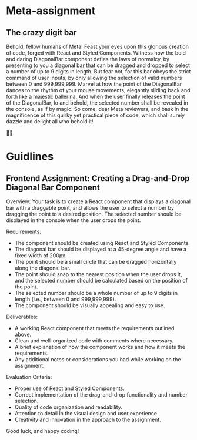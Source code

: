 # Meta-assignment

## The crazy digit bar

Behold, fellow humans of Meta! Feast your eyes upon this glorious creation of code, forged with React and Styled Components. Witness how the bold and daring DiagonalBar component defies the laws of normalcy, by presenting to you a diagonal bar that can be dragged and dropped to select a number of up to 9 digits in length. But fear not, for this bar obeys the strict command of user inputs, by only allowing the selection of valid numbers between 0 and 999,999,999. Marvel at how the point of the DiagonalBar dances to the rhythm of your mouse movements, elegantly sliding back and forth like a majestic ballerina. And when the user finally releases the point of the DiagonalBar, lo and behold, the selected number shall be revealed in the console, as if by magic. So come, dear Meta reviewers, and bask in the magnificence of this quirky yet practical piece of code, which shall surely dazzle and delight all who behold it!

🏄‍♂️

# Guidlines

## Frontend Assignment: Creating a Drag-and-Drop Diagonal Bar Component

Overview:
Your task is to create a React component that displays a diagonal bar with a draggable point, and allows the user to select a number by dragging the point to a desired position. The selected number should be displayed in the console when the user drops the point.

Requirements:

- The component should be created using React and Styled Components.
- The diagonal bar should be displayed at a 45-degree angle and have a fixed width of 200px.
- The point should be a small circle that can be dragged horizontally along the diagonal bar.
- The point should snap to the nearest position when the user drops it, and the selected number should be calculated based on the position of the point.
- The selected number should be a whole number of up to 9 digits in length (i.e., between 0 and 999,999,999).
- The component should be visually appealing and easy to use.


Deliverables:

- A working React component that meets the requirements outlined above.
- Clean and well-organized code with comments where necessary.
- A brief explanation of how the component works and how it meets the requirements.
- Any additional notes or considerations you had while working on the assignment.

Evaluation Criteria:

- Proper use of React and Styled Components.
- Correct implementation of the drag-and-drop functionality and number selection.
- Quality of code organization and readability.
- Attention to detail in the visual design and user experience.
- Creativity and innovation in the approach to the assignment.


Good luck, and happy coding!
